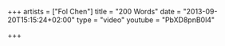 +++
artists = ["Fol Chen"]
title = "200 Words"
date = "2013-09-20T15:15:24+02:00"
type = "video"
youtube = "PbXD8pnB0l4"

+++
